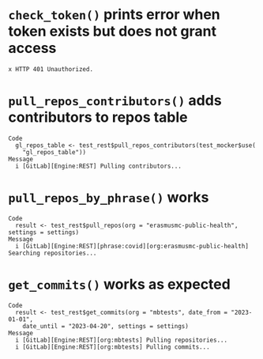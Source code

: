 # `check_token()` prints error when token exists but does not grant access

    x HTTP 401 Unauthorized.

# `pull_repos_contributors()` adds contributors to repos table

    Code
      gl_repos_table <- test_rest$pull_repos_contributors(test_mocker$use(
        "gl_repos_table"))
    Message
      i [GitLab][Engine:REST] Pulling contributors...

# `pull_repos_by_phrase()` works

    Code
      result <- test_rest$pull_repos(org = "erasmusmc-public-health", settings = settings)
    Message
      i [GitLab][Engine:REST][phrase:covid][org:erasmusmc-public-health] Searching repositories...

# `get_commits()` works as expected

    Code
      result <- test_rest$get_commits(org = "mbtests", date_from = "2023-01-01",
        date_until = "2023-04-20", settings = settings)
    Message
      i [GitLab][Engine:REST][org:mbtests] Pulling repositories...
      i [GitLab][Engine:REST][org:mbtests] Pulling commits...

